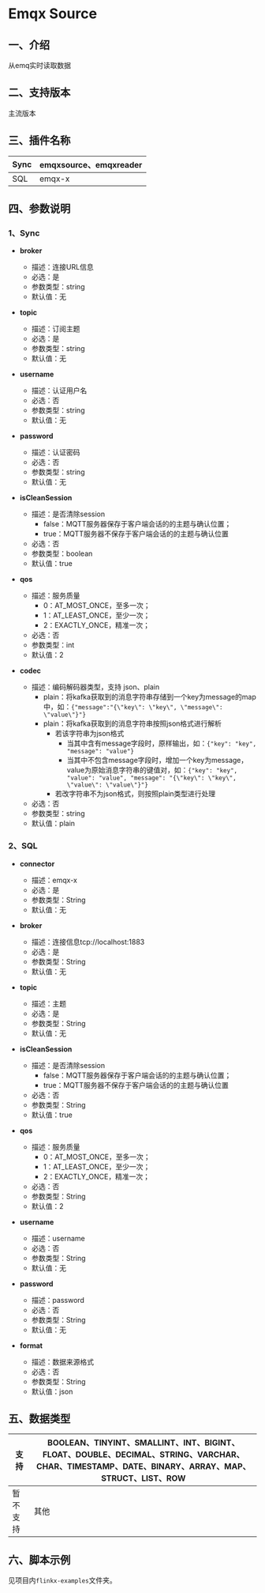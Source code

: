 # Emqx Source

## 一、介绍

从emq实时读取数据

## 二、支持版本

主流版本

## 三、插件名称

| Sync | emqxsource、emqxreader |
| --- | --- |
| SQL | emqx-x |

## 四、参数说明

### 1、Sync

- **broker**
    - 描述：连接URL信息
    - 必选：是
    - 参数类型：string
    - 默认值：无
      <br />

- **topic**
    - 描述：订阅主题
    - 必选：是
    - 参数类型：string
    - 默认值：无
      <br />

- **username**
    - 描述：认证用户名
    - 必选：否
    - 参数类型：string
    - 默认值：无
      <br />

- **password**
    - 描述：认证密码
    - 必选：否
    - 参数类型：string
    - 默认值：无
      <br />

- **isCleanSession**
    - 描述：是否清除session
        - false：MQTT服务器保存于客户端会话的的主题与确认位置；
        - true：MQTT服务器不保存于客户端会话的的主题与确认位置
    - 必选：否
    - 参数类型：boolean
    - 默认值：true
      <br />

- **qos**
    - 描述：服务质量
        - 0：AT_MOST_ONCE，至多一次；
        - 1：AT_LEAST_ONCE，至少一次；
        - 2：EXACTLY_ONCE，精准一次；
    - 必选：否
    - 参数类型：int
    - 默认值：2
      <br />

- **codec**
    - 描述：编码解码器类型，支持 json、plain
        - plain：将kafka获取到的消息字符串存储到一个key为message的map中，如：`{"message":"{\"key\": \"key\", \"message\": \"value\"}"}`
        - plain：将kafka获取到的消息字符串按照json格式进行解析
            - 若该字符串为json格式
                - 当其中含有message字段时，原样输出，如：`{"key": "key", "message": "value"}`
                - 当其中不包含message字段时，增加一个key为message，value为原始消息字符串的键值对，如：`{"key": "key", "value": "value", "message": "{\"key\": \"key\", \"value\": \"value\"}"}`
            - 若改字符串不为json格式，则按照plain类型进行处理
    - 必选：否
    - 参数类型：string
    - 默认值：plain
      <br />

### 2、SQL

- **connector**
    - 描述：emqx-x
    - 必选：是
    - 参数类型：String
    - 默认值：无
      <br />

- **broker**
    - 描述：连接信息tcp://localhost:1883
    - 必选：是
    - 参数类型：String
    - 默认值：无
      <br />

- **topic**
    - 描述：主题
    - 必选：是
    - 参数类型：String
    - 默认值：无
      <br />

- **isCleanSession**
    - 描述：是否清除session
        - false：MQTT服务器保存于客户端会话的的主题与确认位置；
        - true：MQTT服务器不保存于客户端会话的的主题与确认位置
    - 必选：否
    - 参数类型：String
    - 默认值：true
      <br />

- **qos**
    - 描述：服务质量
        - 0：AT_MOST_ONCE，至多一次；
        - 1：AT_LEAST_ONCE，至少一次；
        - 2：EXACTLY_ONCE，精准一次；
    - 必选：否
    - 参数类型：String
    - 默认值：2
      <br />

- **username**
    - 描述：username
    - 必选：否
    - 参数类型：String
    - 默认值：无
      <br />

- **password**
    - 描述：password
    - 必选：否
    - 参数类型：String
    - 默认值：无
      <br />

- **format**
    - 描述：数据来源格式
    - 必选：否
    - 参数类型：String
    - 默认值：json
      <br />

## 五、数据类型

| 支持 | BOOLEAN、TINYINT、SMALLINT、INT、BIGINT、FLOAT、DOUBLE、DECIMAL、STRING、VARCHAR、CHAR、TIMESTAMP、DATE、BINARY、ARRAY、MAP、STRUCT、LIST、ROW |
| --- | --- |
| 暂不支持 | 其他 |

## 六、脚本示例

见项目内`flinkx-examples`文件夹。
